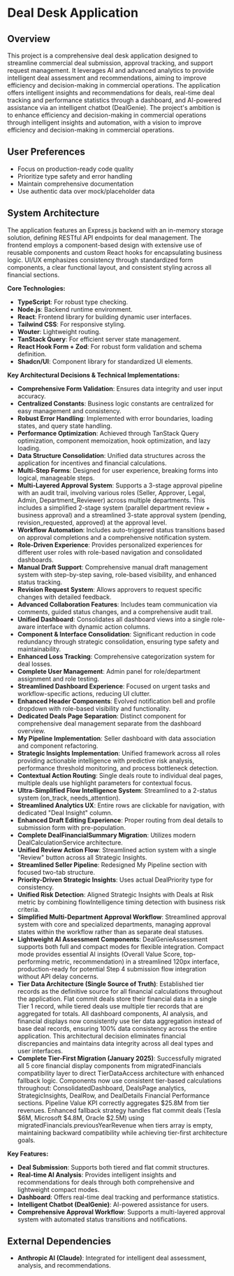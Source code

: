 # Deal Desk Application

## Overview
This project is a comprehensive deal desk application designed to streamline commercial deal submission, approval tracking, and support request management. It leverages AI and advanced analytics to provide intelligent deal assessment and recommendations, aiming to improve efficiency and decision-making in commercial operations. The application offers intelligent insights and recommendations for deals, real-time deal tracking and performance statistics through a dashboard, and AI-powered assistance via an intelligent chatbot (DealGenie). The project's ambition is to enhance efficiency and decision-making in commercial operations through intelligent insights and automation, with a vision to improve efficiency and decision-making in commercial operations.

## User Preferences
- Focus on production-ready code quality
- Prioritize type safety and error handling
- Maintain comprehensive documentation
- Use authentic data over mock/placeholder data

## System Architecture
The application features an Express.js backend with an in-memory storage solution, defining RESTful API endpoints for deal management. The frontend employs a component-based design with extensive use of reusable components and custom React hooks for encapsulating business logic. UI/UX emphasizes consistency through standardized form components, a clear functional layout, and consistent styling across all financial sections.

**Core Technologies:**
- **TypeScript**: For robust type checking.
- **Node.js**: Backend runtime environment.
- **React**: Frontend library for building dynamic user interfaces.
- **Tailwind CSS**: For responsive styling.
- **Wouter**: Lightweight routing.
- **TanStack Query**: For efficient server state management.
- **React Hook Form + Zod**: For robust form validation and schema definition.
- **Shadcn/UI**: Component library for standardized UI elements.

**Key Architectural Decisions & Technical Implementations:**
- **Comprehensive Form Validation**: Ensures data integrity and user input accuracy.
- **Centralized Constants**: Business logic constants are centralized for easy management and consistency.
- **Robust Error Handling**: Implemented with error boundaries, loading states, and query state handling.
- **Performance Optimization**: Achieved through TanStack Query optimization, component memoization, hook optimization, and lazy loading.
- **Data Structure Consolidation**: Unified data structures across the application for incentives and financial calculations.
- **Multi-Step Forms**: Designed for user experience, breaking forms into logical, manageable steps.
- **Multi-Layered Approval System**: Supports a 3-stage approval pipeline with an audit trail, involving various roles (Seller, Approver, Legal, Admin, Department_Reviewer) across multiple departments. This includes a simplified 2-stage system (parallel department review + business approval) and a streamlined 3-state approval system (pending, revision_requested, approved) at the approval level.
- **Workflow Automation**: Includes auto-triggered status transitions based on approval completions and a comprehensive notification system.
- **Role-Driven Experience**: Provides personalized experiences for different user roles with role-based navigation and consolidated dashboards.
- **Manual Draft Support**: Comprehensive manual draft management system with step-by-step saving, role-based visibility, and enhanced status tracking.
- **Revision Request System**: Allows approvers to request specific changes with detailed feedback.
- **Advanced Collaboration Features**: Includes team communication via comments, guided status changes, and a comprehensive audit trail.
- **Unified Dashboard**: Consolidates all dashboard views into a single role-aware interface with dynamic action columns.
- **Component & Interface Consolidation**: Significant reduction in code redundancy through strategic consolidation, ensuring type safety and maintainability.
- **Enhanced Loss Tracking**: Comprehensive categorization system for deal losses.
- **Complete User Management**: Admin panel for role/department assignment and role testing.
- **Streamlined Dashboard Experience**: Focused on urgent tasks and workflow-specific actions, reducing UI clutter.
- **Enhanced Header Components**: Evolved notification bell and profile dropdown with role-based visibility and functionality.
- **Dedicated Deals Page Separation**: Distinct component for comprehensive deal management separate from the dashboard overview.
- **My Pipeline Implementation**: Seller dashboard with data association and component refactoring.
- **Strategic Insights Implementation**: Unified framework across all roles providing actionable intelligence with predictive risk analysis, performance threshold monitoring, and process bottleneck detection.
- **Contextual Action Routing**: Single deals route to individual deal pages, multiple deals use highlight parameters for contextual focus.
- **Ultra-Simplified Flow Intelligence System**: Streamlined to a 2-status system (on_track, needs_attention).
- **Streamlined Analytics UX**: Entire rows are clickable for navigation, with dedicated "Deal Insight" column.
- **Enhanced Draft Editing Experience**: Proper routing from deal details to submission form with pre-population.
- **Complete DealFinancialSummary Migration**: Utilizes modern DealCalculationService architecture.
- **Unified Review Action Flow**: Streamlined action system with a single "Review" button across all Strategic Insights.
- **Streamlined Seller Pipeline**: Redesigned My Pipeline section with focused two-tab structure.
- **Priority-Driven Strategic Insights**: Uses actual DealPriority type for consistency.
- **Unified Risk Detection**: Aligned Strategic Insights with Deals at Risk metric by combining flowIntelligence timing detection with business risk criteria.
- **Simplified Multi-Department Approval Workflow**: Streamlined approval system with core and specialized departments, managing approval states within the workflow rather than as separate deal statuses.
- **Lightweight AI Assessment Components**: DealGenieAssessment supports both full and compact modes for flexible integration. Compact mode provides essential AI insights (Overall Value Score, top-performing metric, recommendation) in a streamlined 120px interface, production-ready for potential Step 4 submission flow integration without API delay concerns.
- **Tier Data Architecture (Single Source of Truth)**: Established tier records as the definitive source for all financial calculations throughout the application. Flat commit deals store their financial data in a single Tier 1 record, while tiered deals use multiple tier records that are aggregated for totals. All dashboard components, AI analysis, and financial displays now consistently use tier data aggregation instead of base deal records, ensuring 100% data consistency across the entire application. This architectural decision eliminates financial discrepancies and maintains data integrity across all deal types and user interfaces.
- **Complete Tier-First Migration (January 2025)**: Successfully migrated all 5 core financial display components from migratedFinancials compatibility layer to direct TierDataAccess architecture with enhanced fallback logic. Components now use consistent tier-based calculations throughout: ConsolidatedDashboard, DealsPage analytics, StrategicInsights, DealRow, and DealDetails Financial Performance sections. Pipeline Value KPI correctly aggregates $25.8M from tier revenues. Enhanced fallback strategy handles flat commit deals (Tesla $6M, Microsoft $4.8M, Oracle $2.5M) using migratedFinancials.previousYearRevenue when tiers array is empty, maintaining backward compatibility while achieving tier-first architecture goals.

**Key Features:**
- **Deal Submission**: Supports both tiered and flat commit structures.
- **Real-time AI Analysis**: Provides intelligent insights and recommendations for deals through both comprehensive and lightweight compact modes.
- **Dashboard**: Offers real-time deal tracking and performance statistics.
- **Intelligent Chatbot (DealGenie)**: AI-powered assistance for users.
- **Comprehensive Approval Workflow**: Supports a multi-layered approval system with automated status transitions and notifications.

## External Dependencies
- **Anthropic AI (Claude)**: Integrated for intelligent deal assessment, analysis, and recommendations.